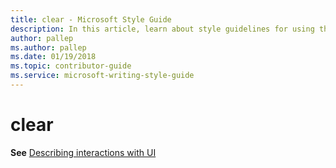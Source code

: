 ```yaml
---
title: clear - Microsoft Style Guide
description: In this article, learn about style guidelines for using the term 'clear' in Microsoft documentation.
author: pallep
ms.author: pallep
ms.date: 01/19/2018
ms.topic: contributor-guide
ms.service: microsoft-writing-style-guide
---
```


# clear

**See** [Describing interactions with UI](../../procedures-instructions/describing-interactions-with-ui.md)

